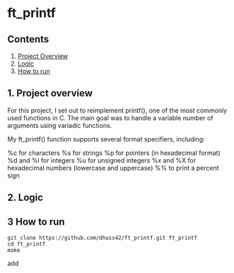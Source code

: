 # ft_printf

## Contents

1. [Project Overview](#1-Project-overview)
2. [Logic](#2-Logic)
3. [How to run](#3-How-to-run)

## 1. Project overview

For this project, I set out to reimplement printf(), one of the most commonly used functions in C. The main goal was to handle a variable number of arguments using variadic functions.

My ft_printf() function supports several format specifiers, including:

%c for characters
%s for strings
%p for pointers (in hexadecimal format)
%d and %i for integers
%u for unsigned integers
%x and %X for hexadecimal numbers (lowercase and uppercase)
%% to print a percent sign

## 2. Logic

## 3 How to run
```
git clone https://github.com/dhuss42/ft_printf.git ft_printf
cd ft_printf
make
```

add 
